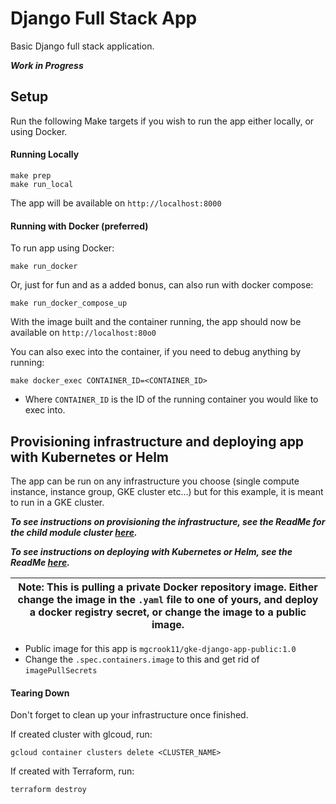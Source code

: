 # Django Full Stack App

Basic Django full stack application.

***Work in Progress***


## Setup

Run the following Make targets if you wish to run the app either locally, or using Docker.

#### Running Locally

```
make prep
make run_local
```

The app will be available on `http://localhost:8000`

#### Running with Docker (preferred)

To run app using Docker:

```
make run_docker
```

Or, just for fun and as a added bonus, can also run with docker compose:
```
make run_docker_compose_up
```

With the image built and the container running, the app should now be available on `http://localhost:80o0`

You can also exec into the container, if you need to debug anything by running:

```
make docker_exec CONTAINER_ID=<CONTAINER_ID>
```
* Where `CONTAINER_ID` is the ID of the running container you would like to exec into.


## Provisioning infrastructure and deploying app with Kubernetes or Helm

The app can be run on any infrastructure you choose (single compute instance, instance group, GKE cluster etc...) but for this example, it is meant to run in a GKE cluster.

***To see instructions on provisioning the infrastructure, see the ReadMe for the child module cluster [here](/gke/live/dev/cluster/).***

***To see instructions on deploying with Kubernetes or Helm, see the ReadMe [here](/gke/live/dev/app/).***


| Note: This is pulling a private Docker repository image. Either change the image in the `.yaml` file to one of yours, and deploy a docker registry secret, or change the image to a public image. |
| ----------------------------------------------------------------------------------------------------------------------------------------------------------------------------------------------------------------------- |

* Public image for this app is `mgcrook11/gke-django-app-public:1.0`
* Change the `.spec.containers.image` to this and get rid of `imagePullSecrets`

#### Tearing Down

Don't forget to clean up your infrastructure once finished.

If created cluster with glcoud, run:
```
gcloud container clusters delete <CLUSTER_NAME>
```

If created with Terraform, run:
```
terraform destroy
```
